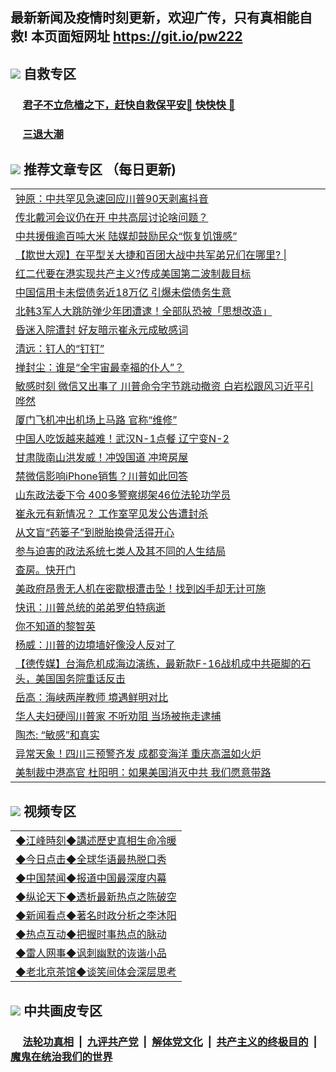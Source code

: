 ## 最新新闻及疫情时刻更新，欢迎广传，只有真相能自救! 本页面短网址 https://git.io/pw222



## <img src="https://img.icons8.com/cute-clipart/2x/circled-right.png">  自救专区

 ### &nbsp;&nbsp;&nbsp;&nbsp; [君子不立危樯之下，赶快自救保平安🍎 快快快 📩](https://github.com/pwgy/td/blob/master/README.md)
 
 ### &nbsp;&nbsp;&nbsp;&nbsp; [三退大潮](https://is.gd/fCPoKo) 
 
## <img src="https://img.icons8.com/cute-clipart/2x/circled-right.png"> 推荐文章专区 （每日更新)

<Table>
<tr><td colspan="2" align="left"><a href="https://sfbjdybd.xhuyd.press/?name=c1212310&key=encdeuyadochlaxz&from=pw2">钟原：中共罕见急速回应川普90天剥离抖音</a></td></tr>
<tr><td colspan="2" align="left"><a href="https://sfbjdybd.xhuyd.press/?name=c1212305&key=encdeuyadochlaxz&from=pw2">传北戴河会议仍在开 中共高层讨论啥问题？</a></td></tr>
<tr><td colspan="2" align="left"><a href="https://sfbjdybd.xhuyd.press/?name=c1212320&key=encdeuyadochlaxz&from=pw2">中共援俄逾百吨大米 陆媒却鼓励民众“恢复饥饿感”</a></td></tr>
<tr><td colspan="2" align="left"><a href="https://sfbjdybd.xhuyd.press/?name=c1212335&key=encdeuyadochlaxz&from=pw2">【欺世大观】在平型关大捷和百团大战中共军弟兄们在哪里? |</a></td></tr>
<tr><td colspan="2" align="left"><a href="https://sfbjdybd.xhuyd.press/?name=c1212360&key=encdeuyadochlaxz&from=pw2">红二代要在港实现共产主义?传成美国第二波制裁目标</a></td></tr>
<tr><td colspan="2" align="left"><a href="https://sfbjdybd.xhuyd.press/?name=c1212329&key=encdeuyadochlaxz&from=pw2">中国信用卡未偿债务近18万亿 引爆未偿债务生意</a></td></tr>
<tr><td colspan="2" align="left"><a href="https://sfbjdybd.xhuyd.press/?name=c1212364&key=encdeuyadochlaxz&from=pw2">北韩3军人大跳防弹少年团遭逮！全部队恐被「思想改造」</a></td></tr>
<tr><td colspan="2" align="left"><a href="https://sfbjdybd.xhuyd.press/?name=c1212314&key=encdeuyadochlaxz&from=pw2">昏迷入院遭封 好友暗示崔永元成敏感词</a></td></tr>
<tr><td colspan="2" align="left"><a href="https://sfbjdybd.xhuyd.press/?name=c1212352&key=encdeuyadochlaxz&from=pw2">清远：钉人的“钉钉”</a></td></tr>
<tr><td colspan="2" align="left"><a href="https://sfbjdybd.xhuyd.press/?name=c1212344&key=encdeuyadochlaxz&from=pw2">掸封尘：谁是“全宇宙最幸福的仆人”？</a></td></tr>
<tr><td colspan="2" align="left"><a href="https://sfbjdybd.xhuyd.press/?name=c1212307&key=encdeuyadochlaxz&from=pw2">敏感时刻 微信又出事了 川普命令字节跳动撤资 白岩松跟风习近平引哗然</a></td></tr>
<tr><td colspan="2" align="left"><a href="https://sfbjdybd.xhuyd.press/?name=c1212337&key=encdeuyadochlaxz&from=pw2">厦门飞机冲出机场上马路 官称“维修”</a></td></tr>
<tr><td colspan="2" align="left"><a href="https://sfbjdybd.xhuyd.press/?name=c1212326&key=encdeuyadochlaxz&from=pw2">中国人吃饭越来越难！武汉N-1点餐 辽宁变N-2</a></td></tr>
<tr><td colspan="2" align="left"><a href="https://sfbjdybd.xhuyd.press/?name=c1212327&key=encdeuyadochlaxz&from=pw2">甘肃陇南山洪发威！冲毁国道 冲垮房屋</a></td></tr>
<tr><td colspan="2" align="left"><a href="https://sfbjdybd.xhuyd.press/?name=c1212342&key=encdeuyadochlaxz&from=pw2">禁微信影响iPhone销售？川普如此回答</a></td></tr>
<tr><td colspan="2" align="left"><a href="https://sfbjdybd.xhuyd.press/?name=c1212330&key=encdeuyadochlaxz&from=pw2">山东政法委下令 400多警察绑架46位法轮功学员</a></td></tr>
<tr><td colspan="2" align="left"><a href="https://sfbjdybd.xhuyd.press/?name=c1212437&key=encdeuyadochlaxz&from=pw2">崔永元有新情况？ 工作室罕见发公告遭封杀</a></td></tr>
<tr><td colspan="2" align="left"><a href="https://sfbjdybd.xhuyd.press/?name=c1212363&key=encdeuyadochlaxz&from=pw2">从文盲“药篓子”到脱胎换骨活得开心</a></td></tr>
<tr><td colspan="2" align="left"><a href="https://sfbjdybd.xhuyd.press/?name=c1212353&key=encdeuyadochlaxz&from=pw2">参与迫害的政法系统七类人及其不同的人生结局</a></td></tr>
<tr><td colspan="2" align="left"><a href="https://sfbjdybd.xhuyd.press/?name=c1212502&key=encdeuyadochlaxz&from=pw2">查房。快开门</a></td></tr>
<tr><td colspan="2" align="left"><a href="https://sfbjdybd.xhuyd.press/?name=c1212548&key=encdeuyadochlaxz&from=pw2">美政府昂贵无人机在密歇根遭击坠！找到凶手却无计可施</a></td></tr>
<tr><td colspan="2" align="left"><a href="https://sfbjdybd.xhuyd.press/?name=c1212482&key=encdeuyadochlaxz&from=pw2">快讯：川普总统的弟弟罗伯特病逝</a></td></tr>
<tr><td colspan="2" align="left"><a href="https://sfbjdybd.xhuyd.press/?name=c1212501&key=encdeuyadochlaxz&from=pw2">你不知道的黎智英</a></td></tr>
<tr><td colspan="2" align="left"><a href="https://sfbjdybd.xhuyd.press/?name=c1212462&key=encdeuyadochlaxz&from=pw2">杨威：川普的边境墙好像没人反对了</a></td></tr>
<tr><td colspan="2" align="left"><a href="https://sfbjdybd.xhuyd.press/?name=c1212476&key=encdeuyadochlaxz&from=pw2">【德传媒】台海危机成海边演练，最新款F-16战机成中共砸脚的石头，美国国务院重话反击</a></td></tr>
<tr><td colspan="2" align="left"><a href="https://sfbjdybd.xhuyd.press/?name=c1212361&key=encdeuyadochlaxz&from=pw2">岳高：海峡两岸教师 境遇鲜明对比</a></td></tr>
<tr><td colspan="2" align="left"><a href="https://sfbjdybd.xhuyd.press/?name=c1212422&key=encdeuyadochlaxz&from=pw2">华人夫妇硬闯川普家 不听劝阻 当场被拖走逮捕</a></td></tr>
<tr><td colspan="2" align="left"><a href="https://sfbjdybd.xhuyd.press/?name=c1212488&key=encdeuyadochlaxz&from=pw2">陶杰: “敏感”和真实</a></td></tr>
<tr><td colspan="2" align="left"><a href="https://sfbjdybd.xhuyd.press/?name=c1212565&key=encdeuyadochlaxz&from=pw2">异常天象！四川三预警齐发 成都变海洋 重庆高温如火炉</a></td></tr>
<tr><td colspan="2" align="left"><a href="https://sfbjdybd.xhuyd.press/?name=c1212528&key=encdeuyadochlaxz&from=pw2">美制裁中港高官 杜阳明：如果美国消灭中共 我们愿意带路</a></td></tr>

</Table>

## <img src="https://img.icons8.com/cute-clipart/2x/circled-right.png"> 视频专区
 
 <Table>
   <tr>
   <td colspan="2" align=left> 
<a href="https://kmyaoayewvhx.xhyte.press/oo.aspx?name=c922850&key=wybpblbewupvzpbn&from=pw2&tag=9877">◆江峰時刻◆講述歷史真相生命冷暖</a><br/>
    </td>
  </tr>
   <tr>
   <td colspan="2" align=left> 
<a href="https://kmyaoayewvhx.xhyte.press/oo.aspx?name=c816850&key=wybpblbewupvzpbn&from=pw2&tag=9877">◆今日点击◆全球华语最热脱口秀</a><br/>
    </td>
  </tr>
  <tr>
  <td colspan="2" align=left>
<a href="https://kmyaoayewvhx.xhyte.press/oo.aspx?name=c816860&key=wybpblbewupvzpbn&from=pw2&tag=99733110">◆中国禁闻◆报道中国最深度内幕</a><br/>
   </tr>
  <tr>
     <td colspan="2" align=left>
<a href="https://kmyaoayewvhx.xhyte.press/oo.aspx?name=c816855&key=wybpblbewupvzpbn&from=pw2&tag=997110">◆纵论天下◆透析最新热点之陈破空</a><br/>
   </tr>
   <tr>
      <td colspan="2" align=left>
<a href="https://kmyaoayewv4hx.xhyte.press/oo.aspx?name=c838308&key=wybpblbewupvzpbn&from=pw2&tag=9973110">◆新闻看点◆著名时政分析之李沐阳</a><br/>
   </tr>
   <tr>
     <td colspan="2" align=left>
<a href="https://kmy4aoayewvhx.xhyte.press/oo.aspx?name=c816852&key=wybpblbewupvzpbn&from=pw2&tag=9733110">◆热点互动◆把握时事热点的脉动</a><br/>
   </tr>
   <tr>
      <td colspan="2" align=left>
<a href="https://kmyaoaye4wvhx.xhyte.press/oo.aspx?name=c816694&key=wybpblbewupvzpbn&from=pw2&tag=93310">◆雷人网事◆讽刺幽默的诙谐小品</a><br/>
   </tr>
   <tr>
    <td colspan="2" align=left>
<a href="https://kmyao4ayewvhx.xhyte.press/oo.aspx?name=c816650&key=wybpblbewupvzpbn&from=pw2&tag=9973110">◆老北京茶馆◆谈笑间体会深层思考</a><br/>
   </tr>
</Table>
 
## <img src="https://img.icons8.com/cute-clipart/2x/circled-right.png"> 中共画皮专区


 ### &nbsp;&nbsp;&nbsp;&nbsp; [法轮功真相](https://github.com/begood0513/basic/blob/master/README.md) &nbsp;|&nbsp; [九评共产党](https://github.com/begood0513/9ping.md/blob/master/README.md) &nbsp;|&nbsp; [解体党文化](https://github.com/begood0513/jtdwh.md/blob/master/README.md)   &nbsp;|&nbsp; [共产主义的终极目的](https://github.com/begood0513/gczydzjmd.md/blob/master/README.md) &nbsp;|&nbsp; [魔鬼在统治我们的世界](https://github.com/begood0513/gczydzjmd.md/blob/master/README.md) 


